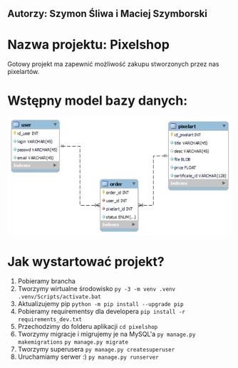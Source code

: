 ## Autorzy: Szymon Śliwa i Maciej Szymborski
# Nazwa projektu: Pixelshop
Gotowy projekt ma zapewnić możliwość zakupu stworzonych przez nas pixelartów.
# Wstępny model bazy danych:
![Model bazy danych](/pixelshop.png?raw=true "Model bazy danych")
# Jak wystartować projekt?
1. Pobieramy brancha
2. Tworzymy wirtualne środowisko
```py -3 -m venv .venv```
```.venv/Scripts/activate.bat```
3. Aktualizujemy pip
```python -m pip install --upgrade pip```
4. Pobieramy requirementsy dla developera
```pip install -r requirements_dev.txt```
5. Przechodzimy do folderu aplikacji
```cd pixelshop```
6. Tworzymy migracje i migrujemy je na MySQL'a
```py manage.py makemigrations```
```py manage.py migrate```
7. Tworzymy superusera
```py manage.py createsuperuser```
8. Uruchamiamy serwer :)
```py manage.py runserver```